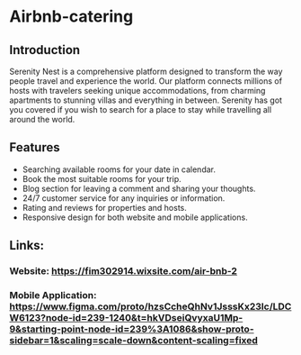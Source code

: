 # Airbnb-catering
## Introduction
Serenity Nest is a comprehensive platform designed to transform the way people travel and experience the world. Our platform connects millions of hosts with travelers seeking unique accommodations, from charming apartments to stunning villas and everything in between. Serenity has got you covered if you wish to search for a place to stay while travelling all around the world.
## Features
- Searching available rooms for your date in calendar.
- Book the most suitable rooms for your trip.
- Blog section for leaving a comment and sharing your thoughts.
- 24/7 customer service for any inquiries or information.
- Rating and reviews for properties and hosts.
- Responsive design for both website and mobile applications.
## Links:
### Website: https://fim302914.wixsite.com/air-bnb-2
### Mobile Application: https://www.figma.com/proto/hzsCcheQhNv1JsssKx23lc/LDCW6123?node-id=239-1240&t=hkVDseiQvyxaU1Mp-9&starting-point-node-id=239%3A1086&show-proto-sidebar=1&scaling=scale-down&content-scaling=fixed
